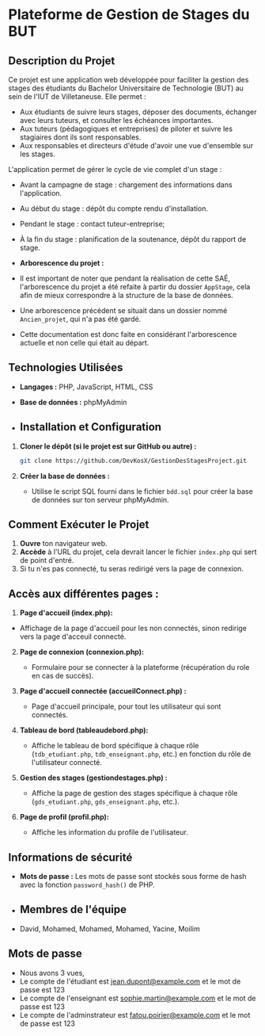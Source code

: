 # Plateforme de Gestion de Stages du BUT

## Description du Projet

Ce projet est une application web développée pour faciliter la gestion des stages des étudiants du Bachelor Universitaire de Technologie (BUT) au sein de l'IUT de Villetaneuse. Elle permet :

*   Aux étudiants de suivre leurs stages, déposer des documents, échanger avec leurs tuteurs, et consulter les échéances importantes.
*   Aux tuteurs (pédagogiques et entreprises) de piloter et suivre les stagiaires dont ils sont responsables.
*  Aux responsables et directeurs d'étude d'avoir une vue d'ensemble sur les stages.

L'application permet de gérer le cycle de vie complet d'un stage :

*   Avant la campagne de stage : chargement des informations dans l'application.
*   Au début du stage : dépôt du compte rendu d'installation.
*   Pendant le stage : contact tuteur-entreprise;
*   À la fin du stage : planification de la soutenance, dépôt du rapport de stage.





*   **Arborescence du projet :**
* Il est important de noter que pendant la réalisation de cette SAÉ, l'arborescence du projet a été refaite à partir du dossier `AppStage`, cela afin de mieux correspondre à la structure de la base de données. 
*  Une arborescence précédent se situait dans un dossier nommé `Ancien_projet`, qui n'a pas été gardé.
*  Cette documentation est donc faite en considérant l'arborescence actuelle et non celle qui était au départ.


## Technologies Utilisées

*   **Langages :** PHP, JavaScript, HTML, CSS
*   **Base de données :** phpMyAdmin

*   ## Installation et Configuration

1.  **Cloner le dépôt (si le projet est sur GitHub ou autre) :**
    ```bash
    git clone https://github.com/DevKosX/GestionDesStagesProject.git

    ```

2.  **Créer la base de données :**
    *   Utilise le script SQL fourni dans le fichier `bdd.sql` pour créer la base de données sur ton serveur phpMyAdmin.
  
      
## Comment Exécuter le Projet

1.  **Ouvre** ton navigateur web.
2.  **Accède** à l'URL du projet, cela devrait lancer le fichier `index.php` qui sert de point d'entré.
3.   Si tu n'es pas connecté, tu seras redirigé vers la page de connexion.

## Accès aux différentes pages :

1.  **Page d'accueil (index.php):**
   * Affichage de la page d'accueil pour les non connectés, sinon redirige vers la page d'acceuil connecté.

2.  **Page de connexion (connexion.php):**
    *   Formulaire pour se connecter à la plateforme (récupération du role en cas de succès).

3.  **Page d'accueil connectée (accueilConnect.php) :**
    *   Page d'accueil principale, pour tout les utilisateur qui sont connectés.

4.  **Tableau de bord (tableaudebord.php):**
    *   Affiche le tableau de bord spécifique à chaque rôle (`tdb_etudiant.php`, `tdb_enseignant.php`, etc.) en fonction du rôle de l'utilisateur connecté.

5.  **Gestion des stages (gestiondestages.php) :**
    *   Affiche la page de gestion des stages spécifique à chaque rôle (`gds_etudiant.php`, `gds_enseignant.php`, etc.).

6.  **Page de profil (profil.php):**
    *  Affiche les information du profile de l'utilisateur.

## Informations de sécurité

*   **Mots de passe :** Les mots de passe sont stockés sous forme de hash avec la fonction `password_hash()` de PHP.

*   ## Membres de l'équipe

*   David, Mohamed, Mohamed, Mohamed, Yacine, Moilim

## Mots de passe
* Nous avons 3 vues, 
* Le compte de l'étudiant est jean.dupont@example.com et le mot de passe est 123
* Le compte de l'enseignant est sophie.martin@example.com et le mot de passe est 123
* Le compte de l'adminstrateur est fatou.poirier@example.com et le mot de passe est 123


